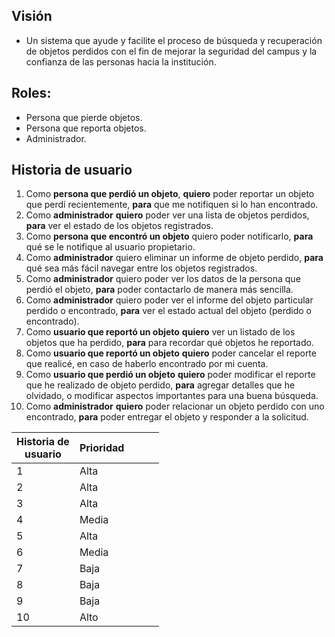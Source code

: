 ## Visión
- Un sistema que ayude y facilite el proceso de búsqueda y recuperación de objetos perdidos con el fin de mejorar la seguridad del campus y la confianza de las personas hacia la institución.
## Roles:
- Persona que pierde objetos.
- Persona que reporta objetos.
- Administrador.
## Historia de usuario
1. Como **persona que perdió un objeto**, **quiero** poder reportar un objeto que perdí recientemente, **para** que me notifiquen si lo han encontrado.
2. Como **administrador** **quiero** poder ver una lista de objetos perdidos, **para** ver el estado de los objetos registrados.
3. Como **persona que encontró un objeto** quiero poder notificarlo, **para** qué se le notifique al usuario propietario.
4. Como **administrador** quiero eliminar un informe de objeto perdido, **para** qué sea más fácil navegar entre los objetos registrados.
5. Como **administrador** quiero poder ver los datos de la persona que perdió el objeto, **para** poder contactarlo de manera más sencilla.
6. Como **administrador** quiero poder ver el informe del objeto particular perdido o encontrado, **para** ver el estado actual del objeto (perdido o encontrado).
7. Como **usuario que reportó un objeto** **quiero** ver un listado de los objetos que ha perdido, **para** para recordar qué objetos he reportado.
8. Como **usuario que reportó un objeto** **quiero** poder cancelar el reporte que realicé, en caso de haberlo encontrado por mi cuenta.
9. Como **usuario que perdió un objeto** **quiero** poder modificar el reporte que he realizado de objeto perdido, **para** agregar detalles que he olvidado, o modificar aspectos importantes para una buena búsqueda.
10. Como **administrador** **quiero** poder relacionar un objeto perdido con uno encontrado, **para** poder entregar el objeto y responder a la solicitud.


| Historia de <br>usuario | Prioridad |     |     |     |
| ----------------------- | --------- | --- | --- | --- |
| 1                       | Alta      |     |     |     |
| 2                       | Alta      |     |     |     |
| 3                       | Alta      |     |     |     |
| 4                       | Media     |     |     |     |
| 5                       | Alta      |     |     |     |
| 6                       | Media     |     |     |     |
| 7                       | Baja      |     |     |     |
| 8                       | Baja      |     |     |     |
| 9                       | Baja      |     |     |     |
| 10                      | Alto      |     |     |     |
